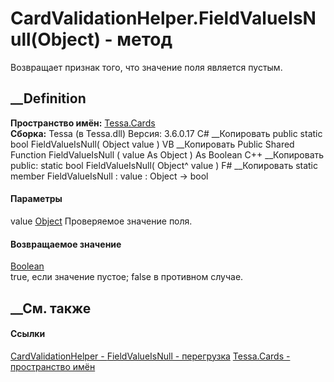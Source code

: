 # CardValidationHelper.FieldValueIsNull(Object) - метод
Возвращает признак того, что значение поля является пустым.
## __Definition
 **Пространство имён:** [Tessa.Cards](N_Tessa_Cards.htm)  
 **Сборка:** Tessa (в Tessa.dll) Версия: 3.6.0.17
C# __Копировать
     public static bool FieldValueIsNull(
    	Object value
    )
VB __Копировать
     Public Shared Function FieldValueIsNull ( 
    	value As Object
    ) As Boolean
C++ __Копировать
     public:
    static bool FieldValueIsNull(
    	Object^ value
    )
F# __Копировать
     static member FieldValueIsNull : 
            value : Object -> bool 
#### Параметры
value [Object](https://learn.microsoft.com/dotnet/api/system.object)
    Проверяемое значение поля.
#### Возвращаемое значение
[Boolean](https://learn.microsoft.com/dotnet/api/system.boolean)  
true, если значение пустое; false в противном случае.
## __См. также
#### Ссылки
[CardValidationHelper - ](T_Tessa_Cards_CardValidationHelper.htm)
[FieldValueIsNull -
перегрузка](Overload_Tessa_Cards_CardValidationHelper_FieldValueIsNull.htm)
[Tessa.Cards - пространство имён](N_Tessa_Cards.htm)
